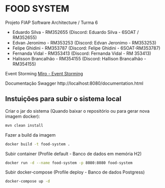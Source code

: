 # FOOD SYSTEM

Projeto FIAP
Software Architecture / Turma 6

- Eduardo Silva - RM352655 (Discord: Eduardo Silva - 6SOAT / RM352655)
- Edvan Jeronimo - RM353253 (Discord: Edvan Jeronimo - RM353253)
- Felipe Ghidini - RM353787 (Discord: Felipe Ghidini - 6SOAT-RM353787)
- Fernanda Vidal - RM353413 (Discord: Fernanda Vidal - RM 353413)
- Halisson Brancalhão - RM354155 (Discord: Hallison Brancalhão - RM354155)

Event Storming
[Miro - Event Storming](https://miro.com/welcomeonboard/NG11bWxGbHJNSmhSNTZoTmRFb3FmNlRwZ1VZM25VbEgySXhoYzZUNVVwbnF2ZWRqbEVjSHFueWMzRE80eWdlYnwzMDc0NDU3MzYyMjUwOTY4MTQ5fDI=?share_link_id=573870846258)


Documentação Swagger
http://localhost:8080/documentation.html


## Instuições para subir o sistema local
Criar o jar do sistema (Quando baixar o repositório ou para gerar nova imagem docker):
```sh
mvn clean install  
```
Fazer a build da imagem
```sh
docker build -t food-system .
```
Subir container (Profile default - Banco de dados em memória H2)
```sh
docker run -d --name food-system -p 8080:8080 food-system
```
Subir docker-compose (Profile deploy - Banco de dados Postgress)
```sh
docker-compose up -d
```